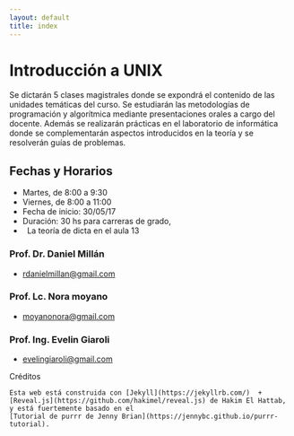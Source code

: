```yaml
--- 
layout: default 
title: index 
--- 
```



# Introducción a UNIX

Se dictarán 5 clases magistrales donde se expondrá el contenido de las unidades temáticas del curso. 
Se estudiarán las metodologías de programación y algorítmica mediante presentaciones orales a cargo 
del docente. Además se realizarán prácticas en el laboratorio de informática donde se complementarán 
aspectos introducidos en la teoría y se resolverán guías de problemas.


## Fechas y Horarios

-   Martes, de 8:00 a 9:30
-   Viernes, de 8:00 a 11:00
-   Fecha de inicio: 30/05/17
-   Duración: 30 hs para carreras de grado, 
-   La teoría de dicta en el aula 13 


### Prof. Dr. Daniel Millán

-   <span class="underline">rdanielmillan@gmail.com</span> 

### Prof. Lc. Nora moyano

-   <span class="underline">moyanonora@gmail.com</span> 

### Prof. Ing. Evelin Giaroli

-   <span class="underline">evelingiaroli@gmail.com</span> 


Créditos

    Esta web está construida con [Jekyll](https://jekyllrb.com/)  + [Reveal.js](https://github.com/hakimel/reveal.js) de Hakim El Hattab, y está fuertemente basado en el
    [Tutorial de purrr de Jenny Brian](https://jennybc.github.io/purrr-tutorial).

